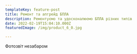 ```yaml
---
templateKey: feature-post
title: Ремонт та апгрейд БПЛА
description: Ремонтуємо та удосконалюємо БПЛА різних типів
date: 2022-02-19T15:04:10.000Z
featuredImage: /img/product_6_0.jpg

---
```


Фотозвіт незабаром
